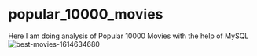 # popular_10000_movies


Here I am doing analysis of Popular 10000 Movies with the help of MySQL
![best-movies-1614634680](https://github.com/arshad33199/popular_10000_movies/assets/142779412/bc0ad32a-630d-4197-be5b-85326716362f)
